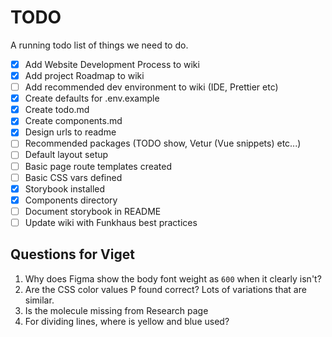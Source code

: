 # TODO

A running todo list of things we need to do.

-   [x] Add Website Development Process to wiki
-   [x] Add project Roadmap to wiki
-   [ ] Add recommended dev environment to wiki (IDE, Prettier etc)
-   [x] Create defaults for .env.example
-   [x] Create todo.md
-   [x] Create components.md
-   [x] Design urls to readme
-   [ ] Recommended packages (TODO show, Vetur (Vue snippets) etc...)
-   [ ] Default layout setup
-   [ ] Basic page route templates created
-   [ ] Basic CSS vars defined
-   [x] Storybook installed
-   [x] Components directory
-   [ ] Document storybook in README
-   [ ] Update wiki with Funkhaus best practices

## Questions for Viget

1.  Why does Figma show the body font weight as `600` when it clearly isn't?
2.  Are the CSS color values P found correct? Lots of variations that are similar.
3.  Is the molecule missing from Research page
4.  For dividing lines, where is yellow and blue used?
